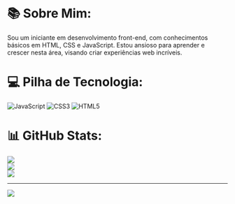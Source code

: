 # 📚 Sobre Mim:
Sou um iniciante em desenvolvimento front-end, com conhecimentos básicos em HTML, CSS e JavaScript. Estou ansioso para aprender e crescer nesta área, visando criar experiências web incríveis.


# 💻 Pilha de Tecnologia:
![JavaScript](https://img.shields.io/badge/javascript-%23323330.svg?style=for-the-badge&logo=javascript&logoColor=%23F7DF1E) ![CSS3](https://img.shields.io/badge/css3-%231572B6.svg?style=for-the-badge&logo=css3&logoColor=white) ![HTML5](https://img.shields.io/badge/html5-%23E34F26.svg?style=for-the-badge&logo=html5&logoColor=white)
# 📊 GitHub Stats:
![](https://github-readme-stats.vercel.app/api?username=Henrique01Martins&theme=blue-green&hide_border=true&include_all_commits=true&count_private=false)<br/>
![](https://github-readme-streak-stats.herokuapp.com/?user=Henrique01Martins&theme=blue-green&hide_border=true)<br/>
![](https://github-readme-stats.vercel.app/api/top-langs/?username=Henrique01Martins&theme=blue-green&hide_border=true&include_all_commits=true&count_private=false&layout=compact)

---
[![](https://visitcount.itsvg.in/api?id=Henrique01Martins&icon=3&color=3)](https://visitcount.itsvg.in)

<!-- Proudly created with GPRM ( https://gprm.itsvg.in ) -->
